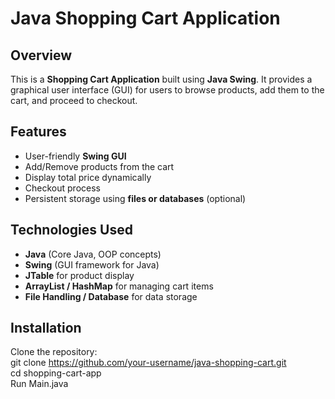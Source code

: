 # Java Shopping Cart Application  

## Overview  
This is a **Shopping Cart Application** built using **Java Swing**. It provides a graphical user interface (GUI) for users to browse products, add them to the cart, and proceed to checkout.  

## Features  
-  User-friendly **Swing GUI**  
-  Add/Remove products from the cart  
-  Display total price dynamically  
-  Checkout process  
-  Persistent storage using **files or databases** (optional)  

## Technologies Used  
- **Java** (Core Java, OOP concepts)  
- **Swing** (GUI framework for Java)  
- **JTable** for product display  
- **ArrayList / HashMap** for managing cart items  
- **File Handling / Database** for data storage  

## Installation  
   Clone the repository:  
   git clone https://github.com/your-username/java-shopping-cart.git   
   cd shopping-cart-app   
   Run Main.java
